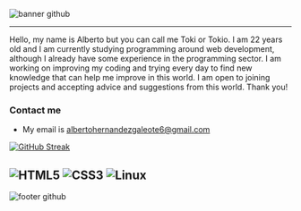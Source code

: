 ![banner github](https://github.com/user-attachments/assets/9fdaaecb-43ac-4af4-9dd0-e07b7e9ede7f)




---
Hello, my name is Alberto but you can call me Toki or Tokio. I am 22 years old and I am currently studying programming around web development, although I already have some experience in the programming sector.
I am working on improving my coding and trying every day to find new knowledge that can help me improve in this world. I am open to joining projects and accepting advice and suggestions from this world. Thank you!

### Contact me
- My email is albertohernandezgaleote6@gmail.com

[![GitHub Streak](https://github-readme-streak-stats.herokuapp.com?user=TOKIO-V2&theme=tokyonight)](https://git.io/streak-stats)

![HTML5](https://img.shields.io/badge/HTML5-gray?style=plastic&logo=HTML5&logoColor=Black)
![CSS3](https://img.shields.io/badge/CSS3-gray?style=plastic&logo=CSS3&logoColor=blue)
![Linux](https://img.shields.io/badge/Linux-gray?style=plastic&logo=Linux&logoColor=black)
---
![footer github](https://github.com/user-attachments/assets/9fdaaecb-43ac-4af4-9dd0-e07b7e9ede7f)
